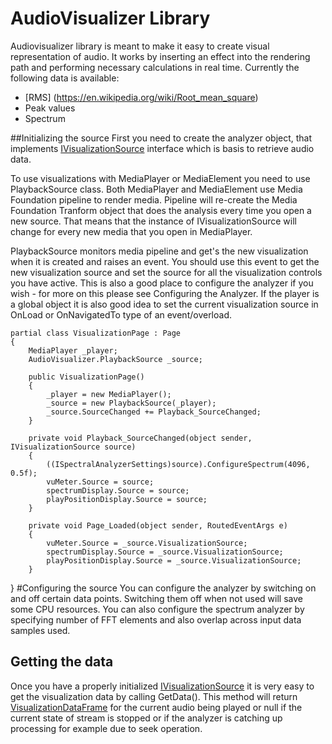 # AudioVisualizer Library
Audiovisualizer library is meant to make it easy to create visual representation of audio. 
It works by inserting an effect into the rendering path and performing necessary calculations in real time. 
Currently the following data is available:
* [RMS] (https://en.wikipedia.org/wiki/Root_mean_square)
* Peak values
* Spectrum

##Initializing the source
First you need to create the analyzer object, that implements [IVisualizationSource](VisualizationSource.md) interface which is basis to retrieve audio data.

To use visualizations with MediaPlayer or MediaElement you need to use PlaybackSource class. Both MediaPlayer and MediaElement use Media Foundation pipeline to render media. Pipeline will re-create the Media Foundation Tranform object that does the analysis every time you open a new source. That means that the instance of IVisualizationSource will change for every new media that you open in MediaPlayer.

PlaybackSource monitors media pipeline and get's the new visualization when it is created and raises an event. You should use this event to get the new visualization source and set the source for all the visualization controls you have active. This is also a good place to configure the analyzer if you wish - for more on this please see Configuring the Analyzer.
If the player is a global object it is also good idea to set the current visualization source in OnLoad or OnNavigatedTo type of an event/overload.

    partial class VisualizationPage : Page
    {
        MediaPlayer _player;
        AudioVisualizer.PlaybackSource _source;

        public VisualizationPage()
        {
            _player = new MediaPlayer();
            _source = new PlaybackSource(_player);
            _source.SourceChanged += Playback_SourceChanged;
		}

		private void Playback_SourceChanged(object sender, IVisualizationSource source)
        {
            ((ISpectralAnalyzerSettings)source).ConfigureSpectrum(4096, 0.5f);
			vuMeter.Source = source;
			spectrumDisplay.Source = source;
			playPositionDisplay.Source = source;
        }

		private void Page_Loaded(object sender, RoutedEventArgs e)
        {
			vuMeter.Source = _source.VisualizationSource;
			spectrumDisplay.Source = _source.VisualizationSource;
			playPositionDisplay.Source = _source.VisualizationSource;
        }
   }
#Configuring the source
You can configure the analyzer by switching on and off certain data points. Switching them off when not used 
will save some CPU resources.
You can also configure the spectrum analyzer by specifying number of FFT elements and also overlap across input data 
samples used.

## Getting the data
Once you have a properly initialized [IVisualizationSource](VisualizationSource.md) it is very easy to get the 
visualization data by calling GetData(). This method will return [VisualizationDataFrame](VisualizationDataFrame.md) 
for the current audio being played or null if the current state of stream is stopped or if the analyzer is catching up processing 
for example due to seek operation.

